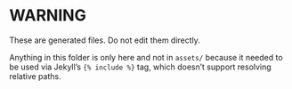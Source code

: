 # WARNING

These are generated files. Do not edit them directly.

Anything in this folder is only here and not in `assets/` because
it needed to be used via Jekyll’s `{% include %}` tag, which doesn’t
support resolving relative paths.
